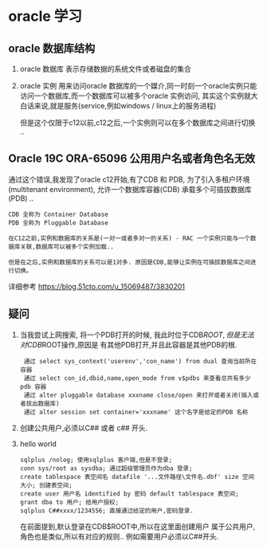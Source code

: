 # oracle 学习

## oracle 数据库结构
1. oracle 数据库 表示存储数据的系统文件或者磁盘的集合
2. oracle 实例 用来访问oracle 数据库的一个媒介,同一时刻一个oracle实例只能访问一个数据库,而一个数据库可以被多个oracle 实例访问,
    其实这个实例就大白话来说,就是服务(service,例如windows / linux上的服务进程)

    但是这个仅限于c12以前,c12之后,一个实例则可以在多个数据库之间进行切换 ..


## Oracle 19C ORA-65096 公用用户名或者角色名无效

通过这个错误,我发现了oracle c12开始,有了CDB 和 PDB, 为了引入多租户环境(multitenant environment), 允许一个数据库容器(CDB) 承载多个可插拔数据库(PDB) ..

    CDB 全称为 Container Database 
    PDB 全称为 Pluggable Database

    在C12之前,实例和数据库的关系是(一对一或者多对一的关系) - RAC 一个实例只能与一个数据库关联,数据库可以被多个实例加载..

    但是在之后,实例和数据库的关系可以是1对多. 原因是CDB,能够让实例在可插拔数据库之间进行切换。

详细参考 https://blog.51cto.com/u_15069487/3830201


## 疑问

1. 当我尝试上网搜索, 将一个PDB打开的时候, 我此时位于CDB$ROOT,但是无法对CDB$ROOT操作,原因是 有其他PDB打开,并且此容器是其他PDB的根.
    
        通过 select sys_context('userenv','con_name') from dual 查询当前所在容器
        通过 select con_id,dbid,name,open_mode from v$pdbs 来查看总共有多少pdb 容器
        通过 alter pluggable database xxxname close/open 来打开或者关闭(插入或者拔出数据库)
        通过 alter session set container='xxxname' 这个名字是给定的PDB 名称
2. 创建公共用户,必须以C## 或者 c## 开头.

3. hello world

       sqlplus /nolog; 使用sqlplus 客户端,但是不登录;
       conn sys/root as sysdba; 通过超级管理员作为dba 登录;
       create tablespace 表空间名 datafile '...文件路径\文件名.dbf' size 空间大小; 创建表空间;
       create user 用户名 identified by 密码 default tablespace 表空间;
       grant dba to 用户; 给用户授权;
       sqlplus C##xxxx/1234556; 直接通过给定的用户,密码登录.

    在前面提到,默认登录在CDB$ROOT中,所以在这里面创建用户 属于公共用户,角色也是类似,所以有对应的规则.. 例如需要用户必须以C##开头.
